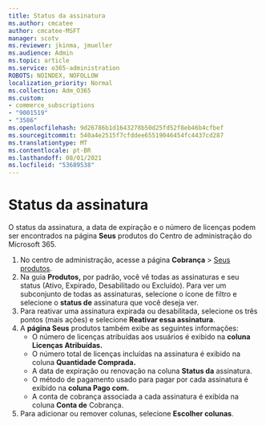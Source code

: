 ```yaml
---
title: Status da assinatura
ms.author: cmcatee
author: cmcatee-MSFT
manager: scotv
ms.reviewer: jkinma, jmueller
ms.audience: Admin
ms.topic: article
ms.service: o365-administration
ROBOTS: NOINDEX, NOFOLLOW
localization_priority: Normal
ms.collection: Adm_O365
ms.custom:
- commerce_subscriptions
- "9001519"
- "3586"
ms.openlocfilehash: 9d26786b1d1643278b50d25fd52f8eb46b4cfbef
ms.sourcegitcommit: 540a4e2515f7cfddee65519046454fc4437cd287
ms.translationtype: MT
ms.contentlocale: pt-BR
ms.lasthandoff: 08/01/2021
ms.locfileid: "53689538"
---
```

# <a name="subscription-status"></a>Status da assinatura

O status da assinatura, a data de expiração e o número de licenças podem ser encontrados na página **Seus** produtos do Centro de administração do Microsoft 365.

1. No centro de administração, acesse a página **Cobrança** > [Seus produtos](https://go.microsoft.com/fwlink/p/?linkid=842054).
2. Na guia **Produtos,** por padrão, você vê todas as assinaturas e seu status (Ativo, Expirado, Desabilitado ou Excluído). Para ver um subconjunto de todas as assinaturas, selecione o ícone de filtro e selecione o **status de** assinatura que você deseja ver.
3. Para reativar uma assinatura expirada ou desabilitada, selecione os três pontos (mais ações) e selecione **Reativar essa assinatura**.
4. A **página Seus** produtos também exibe as seguintes informações:
    - O número de licenças atribuídas aos usuários é exibido na **coluna Licenças Atribuídas.**
    - O número total de licenças incluídas na assinatura é exibido na coluna **Quantidade Comprada.**
    - A data de expiração ou renovação na coluna **Status da** assinatura.
    - O método de pagamento usado para pagar por cada assinatura é exibido na **coluna Pago com.**
    - A conta de cobrança associada a cada assinatura é exibida na coluna **Conta de** Cobrança.
5. Para adicionar ou remover colunas, selecione **Escolher colunas**.